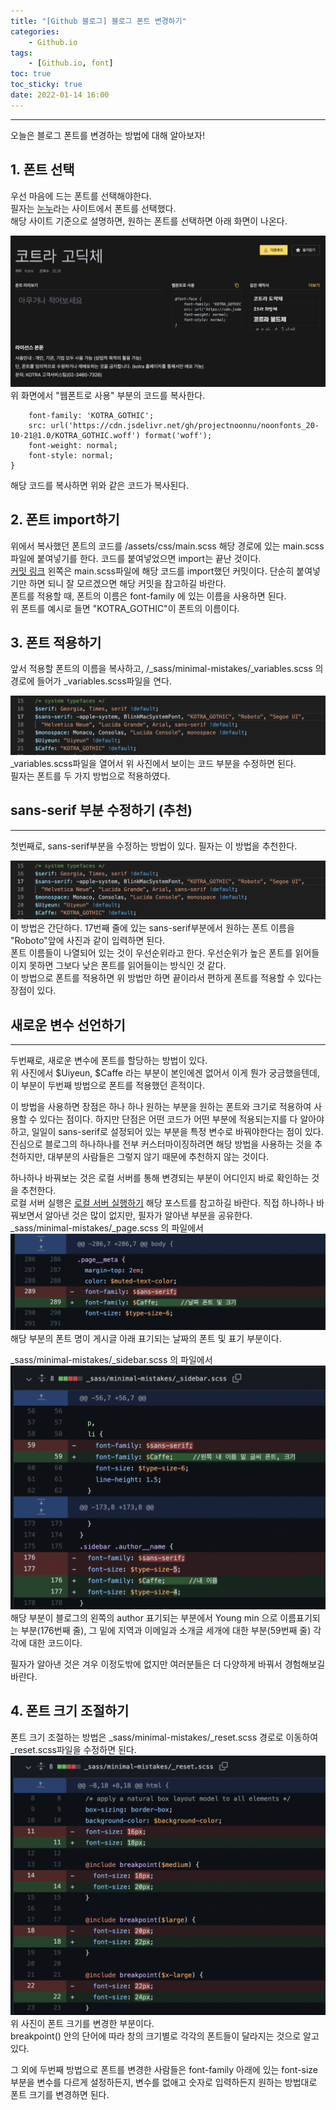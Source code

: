 ```yaml
---
title: "[Github 블로그] 블로그 폰트 변경하기"
categories: 
    - Github.io
tags: 
    - [Github.io, font]
toc: true
toc_sticky: true
date: 2022-01-14 16:00
---
```

------------------

오늘은 블로그 폰트를 변경하는 방법에 대해 알아보자!

## 1. 폰트 선택 
우선 마음에 드는 폰트를 선택해야한다.  
필자는 [눈누](https://noonnu.cc/index)라는 사이트에서 폰트를 선택했다.  
해당 사이트 기준으로 설명하면, 원하는 폰트를 선택하면 아래 화면이 나온다.

![image](/assets/images/blog/noonnu.png)  
위 화면에서 "웹폰트로 사용" 부분의 코드를 복사한다.
```
    font-family: 'KOTRA_GOTHIC';
    src: url('https://cdn.jsdelivr.net/gh/projectnoonnu/noonfonts_20-10-21@1.0/KOTRA_GOTHIC.woff') format('woff');
    font-weight: normal;
    font-style: normal;
}
```
해당 코드를 복사하면 위와 같은 코드가 복사된다.

## 2. 폰트 import하기
위에서 복사했던 폰트의 코드를 /assets/css/main.scss 해당 경로에 있는 main.scss파일에 붙여넣기를 한다. 코드를 붙여넣었으면 import는 끝난 것이다.  
[커밋 링크](https://github.com/ymin2570/ymin2570.github.io/commit/c1e2f62255d27ca1e49b28920fe69e38998b24d8) 왼쪽은 main.scss파일에 해당 코드를 import했던 커밋이다. 단순히 붙여넣기만 하면 되니 잘 모르겠으면 해당 커밋을 참고하길 바란다.  
폰트를 적용할 때, 폰트의 이름은 font-family 에 있는 이름을 사용하면 된다.  
위 폰트를 예시로 들면 "KOTRA_GOTHIC"이 폰트의 이름이다.

## 3. 폰트 적용하기
앞서 적용할 폰트의 이름을 복사하고, /_sass/minimal-mistakes/_variables.scss 의 경로에 들어가 _variables.scss파일을 연다.

![image](/assets/images/blog/variable.png)  
_variables.scss파일을 열어서 위 사진에서 보이는 코드 부분을 수정하면 된다.  
필자는 폰트를 두 가지 방법으로 적용하였다.

## sans-serif 부분 수정하기 (추천)
---------------------
첫번째로, sans-serif부분을 수정하는 방법이 있다. 필자는 이 방법을 추천한다. 

![image](/assets/images/blog/variable.png)  
이 방법은 간단하다. 17번째 줄에 있는 sans-serif부분에서 원하는 폰트 이름을 "Roboto"앞에 사진과 같이 입력하면 된다.  
폰트 이름들이 나열되어 있는 것이 우선순위라고 한다. 우선순위가 높은 폰트를 읽어들이지 못하면 그보다 낮은 폰트를 읽어들이는 방식인 것 같다.  
이 방법으로 폰트를 적용하면 위 방법만 하면 끝이라서 편하게 폰트를 적용할 수 있다는 장점이 있다.  

## 새로운 변수 선언하기
------------------
두번째로, 새로운 변수에 폰트를 할당하는 방법이 있다.  
위 사진에서 $Uiyeun, $Caffe 라는 부분이 본인에겐 없어서 이게 뭔가 궁금했을텐데, 이 부분이 두번째 방법으로 폰트를 적용했던 흔적이다.  

이 방법을 사용하면 장점은 하나 하나 원하는 부분을 원하는 폰트와 크기로 적용하여 사용할 수 있다는 점이다.
하지만 단점은 어떤 코드가 어떤 부분에 적용되는지를 다 알아야하고, 일일이 sans-serif로 설정되어 있는 부분을 특정 변수로 바꿔야한다는 점이 있다.  
진심으로 블로그의 하나하나를 전부 커스터마이징하려면 해당 방법을 사용하는 것을 추천하지만, 대부분의 사람들은 그렇지 않기 때문에 추천하지 않는 것이다.  

하나하나 바꿔보는 것은 로컬 서버를 통해 변경되는 부분이 어디인지 바로 확인하는 것을 추천한다.  
로컬 서버 실행은 [로컬 서버 실행하기](https://ymin2570.github.io/github.io/serve/) 해당 포스트를 참고하길 바란다.
직접 하나하나 바꿔보면서 알아낸 것은 많이 없지만, 필자가 알아낸 부분을 공유한다.  
_sass/minimal-mistakes/_page.scss 의 파일에서  
![image](/assets/images/blog/date_font.png)  
해당 부분의 폰트 명이 게시글 아래 표기되는 날짜의 폰트 및 표기 부분이다.  

_sass/minimal-mistakes/_sidebar.scss 의 파일에서  
![image](/assets/images/blog/author_font.png)  
해당 부분이 블로그의 왼쪽의 author 표기되는 부분에서 Young min 으로 이름표기되는 부분(176번째 줄), 그 밑에 지역과 이메일과 소개글 세개에 대한 부분(59번째 줄) 각각에 대한 코드이다.  

필자가 알아낸 것은 겨우 이정도밖에 없지만 여러분들은 더 다양하게 바꿔서 경험해보길 바란다.

## 4. 폰트 크기 조절하기
폰트 크기 조절하는 방법은 _sass/minimal-mistakes/_reset.scss 경로로 이동하여 _reset.scss파일을 수정하면 된다.  
![image](/assets/images/blog/font_size.png)  
위 사진이 폰트 크기를 변경한 부분이다.  
breakpoint() 안의 단어에 따라 창의 크기별로 각각의 폰트들이 달라지는 것으로 알고있다.

그 외에 두번째 방법으로 폰트를 변경한 사람들은 font-family 아래에 있는 font-size 부분을 변수를 다르게 설정하든지, 변수를 없애고 숫자로 입력하든지 원하는 방법대로 폰트 크기를 변경하면 된다.